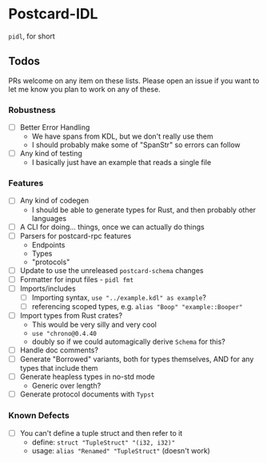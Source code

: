 # Postcard-IDL

`pidl`, for short

## Todos

PRs welcome on any item on these lists. Please open an issue if you want to let
me know you plan to work on any of these.

### Robustness

- [ ] Better Error Handling
    - We have spans from KDL, but we don't really use them
    - I should probably make some of "SpanStr" so errors can follow
- [ ] Any kind of testing
    - I basically just have an example that reads a single file

### Features

- [ ] Any kind of codegen
    - I should be able to generate types for Rust, and then probably other languages
- [ ] A CLI for doing... things, once we can actually do things
- [ ] Parsers for postcard-rpc features
    - Endpoints
    - Types
    - "protocols"
- [ ] Update to use the unreleased `postcard-schema` changes
- [ ] Formatter for input files - `pidl fmt`
- [ ] Imports/includes
    - [ ] Importing syntax, `use "../example.kdl" as example`?
    - [ ] referencing scoped types, e.g. `alias "Boop" "example::Booper"`
- [ ] Import types from Rust crates?
    - This would be very silly and very cool
    - `use "chrono@0.4.40`
    - doubly so if we could automagically derive `Schema` for this?
- [ ] Handle doc comments?
- [ ] Generate "Borrowed" variants, both for types themselves, AND for any types that include them
- [ ] Generate heapless types in no-std mode
    - Generic over length?
- [ ] Generate protocol documents with `Typst`

### Known Defects

- [ ] You can't define a tuple struct and then refer to it
    - define: `struct "TupleStruct" "(i32, i32)"`
    - usage: `alias "Renamed" "TupleStruct"` (doesn't work)
